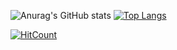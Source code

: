 
![Anurag's GitHub stats](https://github-readme-stats.vercel.app/api?username=Orion-News&show_icons=true&theme=onedark) [![Top Langs](https://github-readme-stats.vercel.app/api/top-langs/?username=Orion-News&langs_count=8&layout=compact&custom_title=Linguagens)](https://github.com/Orion-News/Orion-News)

[![HitCount](http://hits.dwyl.com/Orion-News/Orion-News.svg)](http://hits.dwyl.com/Orion-News/Orion-News)


